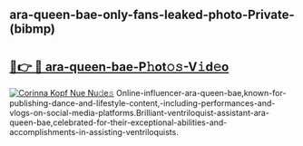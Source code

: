 ## ara-queen-bae-only-fans​-leaked-photo​-Private-(bibmp)


# <h2><a href="https://mediaupload.pro?title=ara-queen-bae&ref=git">🔗👉 🔴 ara-queen-bae-P𝚑ot𝚘𝚜-V𝚒d𝚎o</a></h2>

[![Corinna Kopf Nue Nu𝚍e𝚜](https://i.imgur.com/0qMVB7G.gif)](https://mediaupload.pro?title=ara-queen-bae&ref=git)
Online-influencer-ara-queen-bae,known-for-publishing-dance-and-lifestyle-content,-including-performances-and-vlogs-on-social-media-platforms.Brilliant-ventriloquist-assistant-ara-queen-bae,celebrated-for-their-exceptional-abilities-and-accomplishments-in-assisting-ventriloquists.  